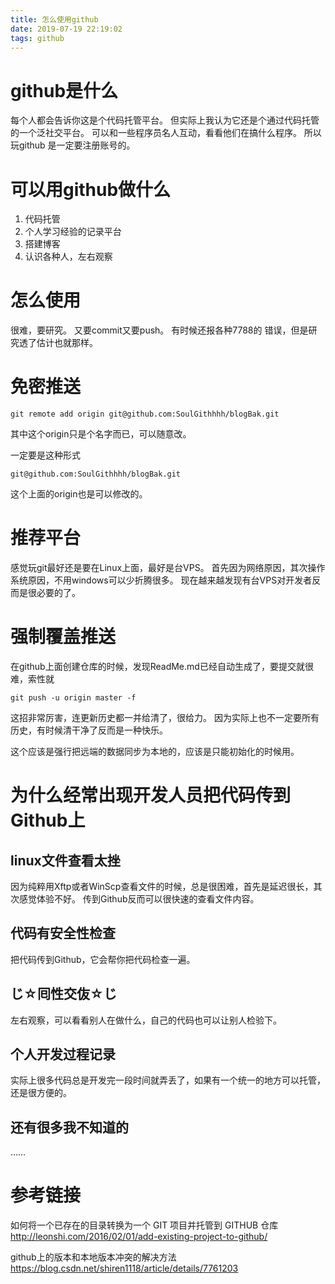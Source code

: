 ```yaml
---
title: 怎么使用github
date: 2019-07-19 22:19:02
tags: github
---
```



# github是什么
每个人都会告诉你这是个代码托管平台。
但实际上我认为它还是个通过代码托管的一个泛社交平台。
可以和一些程序员名人互动，看看他们在搞什么程序。
所以玩github 是一定要注册账号的。

# 可以用github做什么

1.  代码托管
2.  个人学习经验的记录平台
3.  搭建博客
4.  认识各种人，左右观察

# 怎么使用
很难，要研究。
又要commit又要push。
有时候还报各种7788的 错误，但是研究透了估计也就那样。




# 免密推送

```git
git remote add origin git@github.com:SoulGithhhh/blogBak.git
```
其中这个origin只是个名字而已，可以随意改。

一定要是这种形式

```git
git@github.com:SoulGithhhh/blogBak.git
```

这个上面的origin也是可以修改的。

# 推荐平台
感觉玩git最好还是要在Linux上面，最好是台VPS。
首先因为网络原因，其次操作系统原因，不用windows可以少折腾很多。
现在越来越发现有台VPS对开发者反而是很必要的了。

# 强制覆盖推送

在github上面创建仓库的时候，发现ReadMe.md已经自动生成了，要提交就很难，索性就 

```git
git push -u origin master -f 
```
这招非常厉害，连更新历史都一并给清了，很给力。
因为实际上也不一定要所有历史，有时候清干净了反而是一种快乐。

这个应该是强行把远端的数据同步为本地的，应该是只能初始化的时候用。


# 为什么经常出现开发人员把代码传到Github上

## linux文件查看太挫
因为纯粹用Xftp或者WinScp查看文件的时候，总是很困难，首先是延迟很长，其次感觉体验不好。
传到Github反而可以很快速的查看文件内容。

## 代码有安全性检查
把代码传到Github，它会帮你把代码检查一遍。

## じ☆囘性交伖☆じ
左右观察，可以看看别人在做什么，自己的代码也可以让别人检验下。

## 个人开发过程记录
实际上很多代码总是开发完一段时间就弄丢了，如果有一个统一的地方可以托管，还是很方便的。

## 还有很多我不知道的
……


# 参考链接
如何将一个已存在的目录转换为一个 GIT 项目并托管到 GITHUB 仓库
http://leonshi.com/2016/02/01/add-existing-project-to-github/

github上的版本和本地版本冲突的解决方法
https://blog.csdn.net/shiren1118/article/details/7761203

